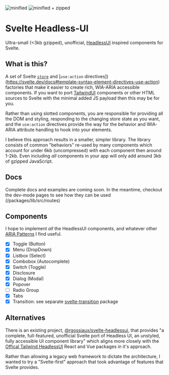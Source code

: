 ![minified](https://img.shields.io/bundlephobia/min/svelte-headlessui?style=for-the-badge)
![minified + zipped](https://img.shields.io/bundlephobia/minzip/svelte-headlessui?style=for-the-badge)

# Svelte Headless-UI

Ultra-small (<3kb gzipped), unofficial, [HeadlessUI](https://headlessui.com/) inspired components for Svelte.

## What is this?

A set of Svelte [`store`](https://svelte.dev/docs#run-time-svelte-store) and [`use:action` directives])(https://svelte.dev/docs#template-syntax-element-directives-use-action) factories that make it easier to create rich, WIA-ARIA accessible components. If you want to port [TailwindUI](https://tailwindui.com/) components or other HTML sources to Svelte with the minimal added JS payload then this may be for you.

Rather than using slotted components, you are responsible for providing all the DOM and styling, responding to the changing store state as you want, and the `use:action` directives provide the way for the behavior and WIA-ARIA attribute handling to hook into your elements.

I believe this approach results in a smaller, simpler library. The library consists of common "behaviors" re-used by many components which account for under 6kb (uncompressed) with each component then around 1-2kb. Even including _all_ components in your app will only add around 3kb of gzipped JavaScript.

## Docs

Complete docs and examples are coming soon. In the meantime, checkout the dev-mode pages to see how they can be used (/packages/lib/src/routes)

## Components

I hope to implement _all_ the HeadlessUI components, and whatever other [ARIA Patterns](https://www.w3.org/WAI/ARIA/apg/) I find useful.

- [x] Toggle (Button)
- [x] Menu (DropDown)
- [x] Listbox (Select)
- [x] Combobox (Autocomplete)
- [x] Switch (Toggle)
- [x] Disclosure
- [x] Dialog (Modal)
- [x] Popover
- [ ] Radio Group
- [x] Tabs
- [x] Transition: see separate [svelte-transition](https://www.npmjs.com/package/svelte-transition) package

## Alternatives

There is an existing project, [@rgossiaux/svelte-headlessui](https://svelte-headlessui.goss.io), that provides "a complete, full-featured, unofficial Svelte port of Headless UI, an unstyled, fully accessible UI component library" which aligns more closely with the [Offical Tailwind HeadlessUI](https://headlessui.com/) React and Vue packages in it's approach.

Rather than allowing a legacy web framework to dictate the architecture, I wanted to try a "Svelte-first" approach that took advantage of features that Svelte provides.
